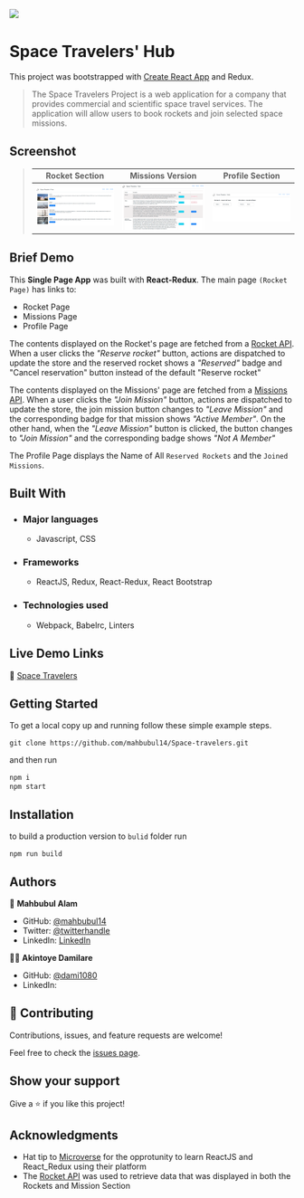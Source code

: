 ![](https://img.shields.io/badge/Microverse-blueviolet)
# Space Travelers' Hub

This project was bootstrapped with [Create React App](https://github.com/facebook/create-react-app) and Redux.


> The Space Travelers Project is a web application for a company that provides commercial and scientific space travel services. The application will allow users to book rockets and join selected space missions.


## Screenshot
> |Rocket Section|Missions Version|Profile Section|
> |--------------|----------------|---------------|
> |![screenshot](./src/Rockets.png)|![screenshot2](./src/Mission.png)|![screenshot3](./src/My-profile.png)|

## Brief Demo

This **Single Page App**  was built with **React-Redux**. The main page `(Rocket Page)` has links to:
- Rocket Page
- Missions Page
- Profile Page 

The contents displayed on the Rocket's page are fetched from a [Rocket API](https://api.spacexdata.com/v3/rockets). When a user clicks the _"Reserve rocket"_ button, actions are dispatched to update the store and the reserved rocket shows a _"Reserved"_ badge and "Cancel reservation" button instead of the default "Reserve rocket"


The contents displayed on the Missions' page are fetched from a [Missions API](https://api.spacexdata.com/v3/missions). When a user clicks the _"Join Mission"_ button, actions are dispatched to update the store, the join mission button changes to _"Leave Mission"_ and the corresponding badge for that mission shows _"Active Member"_. On the other hand, when the _"Leave Mission"_ button is clicked, the button changes to _"Join Mission"_ and the corresponding badge shows _"Not A Member"_

The Profile Page displays the Name of All `Reserved Rockets` and the `Joined Missions`.

## Built With

- ### Major languages
  - Javascript, CSS
- ### Frameworks
  - ReactJS, Redux, React-Redux, React Bootstrap
- ### Technologies used
  - Webpack, Babelrc, Linters

## Live Demo Links

🔗 [Space Travelers](https://infallible-kowalevski-2274e5.netlify.app/)

## Getting Started

To get a local copy up and running follow these simple example steps.

```
git clone https://github.com/mahbubul14/Space-travelers.git
```

and then run

```
npm i
npm start
```

## Installation

to build a production version to `bulid` folder run

```
npm run build
```

## Authors
👨 **Mahbubul Alam**

- GitHub: [@mahbubul14](https://github.com/mahbubul14)
- Twitter: [@twitterhandle](https://twitter.com/mahbubul_14)
- LinkedIn: [LinkedIn](https://www.linkedin.com/in/mahbubul-alam-20595/)


👨🏿 **Akintoye Damilare**

- GitHub: [@dami1080](https://github.com/dami1080)
- LinkedIn: []()


## 🤝 Contributing

Contributions, issues, and feature requests are welcome!

Feel free to check the [issues page](https://github.com/mahbubul14/Space-travelers/issues).

## Show your support

Give a ⭐️ if you like this project!

## Acknowledgments

- Hat tip to [Microverse](https://www.microverse.org/) for the opprotunity to learn ReactJS and React_Redux using their platform
- The [Rocket API](https://documenter.getpostman.com/view/2025350/RWaEzAiG) was used to retrieve data that was displayed in both the Rockets and Mission Section
